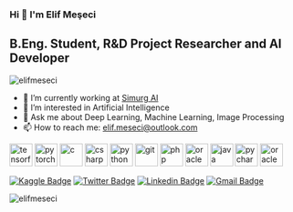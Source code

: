 ### Hi :wave: I'm Elif Meşeci
## B.Eng. Student, R&D Project Researcher and AI Developer

<p align="left"> <img src="https://komarev.com/ghpvc/?username=elifmeseci&color=yellow" alt="elifmeseci" /> </p>

- :telescope: I’m currently working at [Simurg AI](https://www.simurgai.com)
- :seedling: I’m interested in Artificial Intelligence
- :speech_balloon: Ask me about Deep Learning, Machine Learning, Image Processing
- :mailbox: How to reach me: elif.meseci@outlook.com

<p align="left"> <img src="https://www.vectorlogo.zone/logos/tensorflow/tensorflow-icon.svg" alt="tensorflow" width="40" height="40"/>
  <img src="https://www.vectorlogo.zone/logos/pytorch/pytorch-icon.svg" alt="pytorch" width="40" height="40"/>
 <img src="https://icongr.am/devicon/c-original.svg?size=128&color=currentColor" alt="c" width="40" height="40"/>
 <img src="https://icongr.am/devicon/csharp-original.svg?size=128&color=currentColor" alt="csharp" width="40" height="40"/>
 <img src="https://icongr.am/devicon/python-original.svg?size=128&color=currentColor" alt="python" width="40" height="40"/>
 <img src="https://icongr.am/devicon/git-original.svg?size=128&color=currentColor" alt="git" width="40" height="40"/> 
 <img src="https://icongr.am/devicon/php-original.svg?size=128&color=currentColor" alt="php" width="40" height="40"/> 
 <img src="https://icongr.am/devicon/oracle-original.svg?size=128&color=currentColor" alt="oracle" width="40" height="40"/> 
 <img src="https://icongr.am/devicon/java-original.svg?size=128&color=currentColor" alt="java" width="40" height="40"/>
 <img src="https://icongr.am/devicon/pycharm-original-wordmark.svg?size=128&color=currentColor" alt="pycharm" width="40" height="40"/>
 <img src="https://icongr.am/devicon/oracle-original.svg?size=128&color=currentColor" alt="oracle" width="40" height="40"/>
</p>

[![Kaggle Badge](https://img.shields.io/badge/-Kaggle-000000?style=flat&logo=Kaggle&logoColor=white&link=https://www.kaggle.com/elifmeseci/)](https://www.kaggle.com/elifmeseci/)
[![Twitter Badge](https://img.shields.io/badge/-Twitter-000000?style=flat&labelColor=000000&logo=twitter&logoColor=white&link=https://twitter.com/elifmeseci)](https://twitter.com/elifmeseci)
[![Linkedin Badge](https://img.shields.io/badge/-LinkedIn-000000?style=flat&logo=Linkedin&logoColor=white&link=https://www.linkedin.com/in/elifmeseci/)](https://www.linkedin.com/in/elifmeseci/)
[![Gmail Badge](https://img.shields.io/badge/-Gmail-000000?style=flat&logo=Gmail&logoColor=white&link=mailto:elif.meselif@gmail.com)](mailto:elif.meselif@gmail.com)

<p><img align="left" src="https://github-readme-stats.vercel.app/api/top-langs/?username=elifmeseci&layout=compact&hide=html" alt="elifmeseci"/></p>
